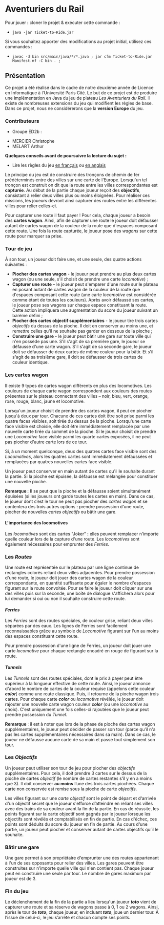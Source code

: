 # Aventuriers du Rail

Pour jouer : cloner le projet & exécuter cette commande : 
- `java -jar Ticket-to-Ride.jar`

Si vous souhaitez apporter des modifications au projet initial, utilisez ces commandes :

- `javac -d bin src/main/java/*/*.java ; jar cfm Ticket-to-Ride.jar Manifest.mf -C bin . ;`

## Présentation
Ce projet a été réalisé dans le cadre de notre deuxième année de Licence en Informatique à l'Université Paris Cité.
Le but de ce projet est de produire une implémentation en Java du jeu de plateau _Les Aventuriers du Rail_. Il existe de nombreuses extensions du jeu qui modifient les règles de base. Dans ce projet, nous ne considérerons que la **version Europe** du jeu.

### Contributeurs
- Groupe ED2b :
* MERCIER Christophe
* MELART Arthur

**Quelques conseils avant de poursuivre la lecture du sujet :**
* Lire les règles du jeu [en français](src/main/resources/Règles/LesAventuriersDuRail-Règles.pdf) ou [en anglais](src/main/resources/Règles/TicketToRideEurope-Rules.pdf)

Le principe du jeu est de construire des tronçons de chemin de fer prédéterminés entre des villes sur une carte de l'Europe. Lorsqu'un tel tronçon est construit on dit que la route entre les villes correspondantes est **capturée**. Au début de la partie chaque joueur reçoit des **objectifs**, consistant à relier deux villes plus ou moins éloignées. Pour réaliser ces missions, les joueurs devront ainsi capturer des routes entre les différentes villes pour relier celles-ci.

Pour capturer une route il faut payer ! Pour cela, chaque joueur a besoin des **cartes wagon**. Ainsi, afin de capturer une route le joueur doit défausser autant de cartes wagon de la couleur de la route que d'espaces composant cette route. Une fois la route capturée, le joueur pose des *wagons* sur cette route pour marquer sa prise.

### Tour de jeu
À son tour, un joueur doit faire une, et une seule, des quatre actions suivantes :
* **Piocher des cartes wagon** - le joueur peut prendre au plus deux cartes wagon (ou une seule, s'il choisit de prendre une carte _locomotive_) ;
* **Capturer une route** – le joueur peut s'emparer d'une route sur le plateau en posant autant de cartes wagon de la couleur de la route que d'espaces composant cette route (une carte _locomotive_ est considérée comme étant de toutes les couleurs). Après avoir défaussé ses cartes, le joueur pose ses wagons sur chaque espace constituant la route. Cette action impliquera une augmentation du score du joueur suivant un barème défini ;
* **Piocher des cartes objectif supplémentaires** - le joueur tire trois cartes
  _objectifs_ du dessus de la pioche. Il doit en conserver au moins une, et remettre celles qu'il ne souhaite pas garder en dessous de la pioche ;
* **Construire une gare** - le joueur peut bâtir une gare sur toute ville qui n'en possède pas une. S'il s'agit de sa première gare, le joueur se défausse d'une carte wagon. S'il s'agit de sa seconde gare, le joueur doit se défausser de deux cartes de même couleur pour la bâtir. Et s'il s'agit de sa troisième gare, il doit se défausser de trois cartes de couleur identique.

### Les cartes wagon
Il existe 9 types de cartes wagon différents en plus des locomotives. Les couleurs de chaque carte wagon correspondent aux couleurs des routes présentes sur le plateau connectant des villes – noir, bleu, vert, orange, rose, rouge, blanc, jaune et locomotive.

Lorsqu'un joueur choisit de prendre des cartes wagon, il peut en piocher jusqu'à deux par tour. Chacune de ces cartes doit être soit prise parmi les quatre faces visibles, soit tirée du dessus de la pioche. Lorsqu'une carte face visible est choisie, elle doit être immédiatement remplacée par une nouvelle carte tirée du sommet de la pioche.
Si le joueur choisit de prendre une _Locomotive_ face visible parmi les quarte cartes exposées, il ne peut pas piocher d'autre carte lors de ce tour.

Si, à un moment quelconque, deux des quatres cartes face visible sont des _Locomotives_, alors les quatres cartes sont immédiatement défaussées
et remplacées par quatres nouvelles cartes face visible.

Un joueur peut conserver en main autant de cartes qu'il le souhaite durant la partie. Si la pioche est épuisée, la défausse est mélangée pour constituer une nouvelle pioche.

**Remarque :** Il se peut que la pioche et la défausse soient simultanément épuisées (si les joueurs ont gardé toutes les cartes en main). Dans ce cas, le joueur dont c’est le tour ne peut pas piocher des _cartes wagon_ et se contentera des trois autres options : prendre possession d'une route, piocher de nouvelles _cartes objectifs_ ou bâtir une gare.

#### L'importance des locomotives
Les _locomotives_ sont des cartes "Joker" : elles peuvent remplacer n'importe quelle couleur lors de la capture d'une route. Les _locomotives_ sont également nécessaires pour emprunter des _Ferries_.


### Les _Routes_
Une route est représentée sur le plateau par une ligne continue de rectangles colorés reliant deux villes adjacentes. Pour prendre possession d'une route, le joueur doit jouer des cartes wagon de la couleur correspondante, en quantité suffisante pour égaler le nombre d'espaces figurant sur la route convoitée. Pour se faire le joueur doit cliquer sur une des villes puis sur la seconde, une boîte de dialogue s'affichera alors pour lui demander si oui ou non il souhaite construire cette route.


#### _Ferries_
Les _Ferries_ sont des routes spéciales, de couleur grise, reliant deux villes séparées par des eaux. Les lignes de Ferries sont facilement reconnaissables grâce au symbole de _Locomotive_ figurant sur l'un au moins des espaces constituant cette route.

Pour prendre possession d'une ligne de Ferries, un joueur doit jouer une carte _locomotive_ pour chaque rectangle encadré en rouge de figurant sur la route.

#### _Tunnels_
Les _Tunnels_ sont des routes spéciales, dont le prix à payer peut être supérieur à la longueur effective de cette route. Ainsi, le joueur annonce d'abord le nombre de cartes de la couleur requise (appelons cette couleur **_color_**) comme une route classique. Puis, il retourne de la pioche wagon trois cartes. Pour chaque carte **_color_** ou _locomotive_ révélée, le joueur doit rajouter une nouvelle carte wagon couleur **_color_** (ou une _locomotive_ au choix). C'est uniquement une fois celles-ci rajoutées que le joueur peut prendre possession du _Tunnel_.

  **Remarque** : il est à noter que lors de la phase de pioche des cartes wagon supplémentaires, le joueur peut décider de passer son tour (parce qu'il n'a pas les cartes supplémentaires nécessaires dans sa main). Dans ce cas, le joueur ne défausse aucune carte de sa main et passe tout simplement son tour.

### Les _Objectifs_
Un joueur peut utiliser son tour de jeu pour piocher des _objectifs_ supplémentaires. Pour cela, il doit prendre 3 cartes sur le dessus de la pioche de cartes _objectif_ (le nombre de cartes restantes s'il y en a moins que 3). Il doit conserver **au moins** l’une des trois cartes piochées. Chaque carte non conservée est remise sous la pioche de carte _objectifs_.

Les villes figurant sur une _carte objectif_ sont le point de départ et d'arrivée d'un objectif secret que le joueur s'efforce d’atteindre en reliant ses villes avec des trains de sa couleur avant la fin de la partie. En cas de réussite, les points figurant sur la carte objectif sont gagnés par le joueur lorsque les objectifs sont révélés et comptabilisés en fin de partie. En cas d'échec, ces points sont déduits du score du joueur en fin de partie. Au cours d'une partie, un joueur peut piocher et conserver autant de cartes objectifs qu’il le souhaite.

### Bâtir une gare
Une gare permet à son propriétaire d'emprunter une des routes appartenant à l'un de ses opposants pour relier des villes. Les gares peuvent être construites sur n'importe quelle ville qui n'en contient pas. Chaque joueur peut en construire une seule par tour. Le nombre de gares maximum par joueur est de 3. 

### Fin du jeu
Le déclenchement de la fin de la partie a lieu lorsqu'un joueur **_toto_** vient de capturer une route et sa réserve de wagons passe à 0, 1 ou 2 wagons. Ainsi, après le tour de **_toto_**, chaque joueur, en incluant **_toto_**, joue un dernier tour. À l’issue de celui-ci, le jeu s’arrête et chacun compte ses points.

